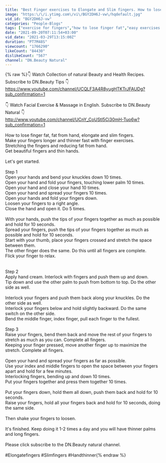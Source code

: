 ```yaml
---
title: "Best Finger exercises to Elongate and Slim fingers. How to lose fat from hand make hand thinner."
image: "https:\/\/i.ytimg.com\/vi\/BGY2DH6J-vw\/hqdefault.jpg"
vid_id: "BGY2DH6J-vw"
categories: "People-Blogs"
tags: ["exercise for fingers","how to lose finger fat","easy exercises for fingers"]
date: "2021-09-20T07:11:54+03:00"
vid_date: "2021-03-29T13:15:00Z"
duration: "PT7M48S"
viewcount: "1766290"
likeCount: "84430"
dislikeCount: "567"
channel: "DN.Beauty Natural"
---
```

{% raw %}👇 Watch Collection of natural Beauty and Health Recipes. Subscribe to DN.Beauty Tips 👇<br /><a rel="nofollow" target="blank" href="https://www.youtube.com/channel/UCQLF3A4R8yugHTKTrJFAUDg?sub_confirmation=1">https://www.youtube.com/channel/UCQLF3A4R8yugHTKTrJFAUDg?sub_confirmation=1</a><br /><br />👇 Watch Facial Exercise &amp; Massage in English. Subscribe to DN.Beauty Natural 👇<br /><a rel="nofollow" target="blank" href="http://www.youtube.com/channel/UCnY_CoUStl5Ci30mH-Tuo6w?sub_confirmation=1">http://www.youtube.com/channel/UCnY_CoUStl5Ci30mH-Tuo6w?sub_confirmation=1</a><br /><br />How to lose finger fat, fat from hand, elongate and slim fingers.<br />Make your fingers longer and thinner fast with finger exercises.<br />Stretching the fingers and reducing fat from hand.<br />Get beautiful fingers and thin hands.<br /><br />Let's get started.<br /><br />Step 1<br />Open your hands and bend your knuckles down 10 times.<br />Open your hand and fold your fingers, touching lower palm 10 times.<br />Open your hand and close your hand 10 times.<br />Open your hand and spread your fingers 10 times.<br />Open your hands and fold your fingers down. <br />Loosen your fingers to a right angle. <br />Close the hand and open it. Do 5 times.<br /><br />With your hands, push the tips of your fingers together as much as possible and hold for 10 seconds.<br />Spread your fingers, push the tips of your fingers together as much as possible and hold for 10 seconds.<br />Start with your thumb, place your fingers crossed and stretch the space between them. <br />The other finger does the same. Do this until all fingers are complete.<br />Flick your finger to relax.<br /><br /><br />Step 2 <br />Apply hand cream. Interlock with fingers and push them up and down.<br />Tip down and use the other palm to push from bottom to top. Do the other side as well.<br /><br />Interlock your fingers and push them back along your knuckles. Do the other side as well.<br />Interlock your fingers below and hold slightly backward. Do the same switch on the other side.<br />Bend the middle finger, index finger, pull each finger to the fullest.<br /><br />Step 3<br />Raise your fingers, bend them back and move the rest of your fingers to stretch as much as you can. Complete all fingers.<br />Keeping your finger pressed, move another finger up to maximize the stretch. Complete all fingers.<br /><br />Open your hand and spread your fingers as far as possible. <br />Use your index and middle fingers to open the space between your fingers apart and hold for a few minutes.<br />Interlocking fingers, bending up and down 10 times.<br />Put your fingers together and press them together 10 times.<br /><br />Put your fingers down, hold them all down, push them back and hold for 10 seconds.<br />Raise your fingers, hold all your fingers back and hold for 10 seconds, doing the same side.<br /><br />Then shake your fingers to loosen.<br /><br />It's finished. Keep doing it 1-2 times a day and you will have thinner palms and long fingers.<br /><br />Please click subscribe to the DN.Beauty natural channel.<br /><br />#Elongatefingers #Slimfingers  #Handthinner{% endraw %}

